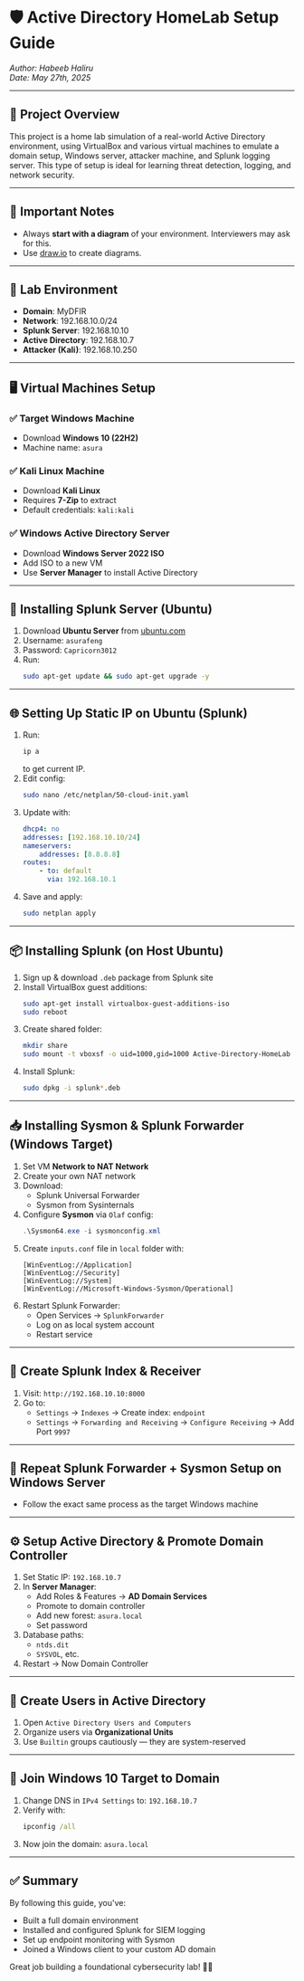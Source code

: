 # 🛡️ Active Directory HomeLab Setup Guide

*Author: Habeeb Haliru*  
*Date: May 27th, 2025*

---

## 📌 Project Overview

This project is a home lab simulation of a real-world Active Directory environment, using VirtualBox and various virtual machines to emulate a domain setup, Windows server, attacker machine, and Splunk logging server. This type of setup is ideal for learning threat detection, logging, and network security.

---

## 🧠 Important Notes

- Always **start with a diagram** of your environment. Interviewers may ask for this.
- Use [draw.io](https://draw.io) to create diagrams.

---

## 🔧 Lab Environment

- **Domain**: MyDFIR  
- **Network**: 192.168.10.0/24  
- **Splunk Server**: 192.168.10.10  
- **Active Directory**: 192.168.10.7  
- **Attacker (Kali)**: 192.168.10.250  

---

## 🖥️ Virtual Machines Setup

### ✅ Target Windows Machine

- Download **Windows 10 (22H2)**
- Machine name: `asura`

### ✅ Kali Linux Machine

- Download **Kali Linux**
- Requires **7-Zip** to extract
- Default credentials: `kali:kali`

### ✅ Windows Active Directory Server

- Download **Windows Server 2022 ISO**
- Add ISO to a new VM
- Use **Server Manager** to install Active Directory

---

## 🧩 Installing Splunk Server (Ubuntu)

1. Download **Ubuntu Server** from [ubuntu.com](https://ubuntu.com)
2. Username: `asurafeng`
3. Password: `Capricorn3012`
4. Run:  
   ```bash
   sudo apt-get update && sudo apt-get upgrade -y
   ```

---

## 🌐 Setting Up Static IP on Ubuntu (Splunk)

1. Run:
   ```bash
   ip a
   ```
   to get current IP.
2. Edit config:
   ```bash
   sudo nano /etc/netplan/50-cloud-init.yaml
   ```
3. Update with:
   ```yaml
   dhcp4: no
   addresses: [192.168.10.10/24]
   nameservers:
       addresses: [8.8.8.8]
   routes:
       - to: default
         via: 192.168.10.1
   ```
4. Save and apply:
   ```bash
   sudo netplan apply
   ```

---

## 📦 Installing Splunk (on Host Ubuntu)

1. Sign up & download `.deb` package from Splunk site
2. Install VirtualBox guest additions:
   ```bash
   sudo apt-get install virtualbox-guest-additions-iso
   sudo reboot
   ```
3. Create shared folder:
   ```bash
   mkdir share
   sudo mount -t vboxsf -o uid=1000,gid=1000 Active-Directory-HomeLab share/
   ```
4. Install Splunk:
   ```bash
   sudo dpkg -i splunk*.deb
   ```

---

## 📥 Installing Sysmon & Splunk Forwarder (Windows Target)

1. Set VM **Network to NAT Network**
2. Create your own NAT network
3. Download:
   - Splunk Universal Forwarder
   - Sysmon from Sysinternals
4. Configure **Sysmon** via `Olaf` config:
   ```powershell
   .\Sysmon64.exe -i sysmonconfig.xml
   ```
5. Create `inputs.conf` file in `local` folder with:
   ```
   [WinEventLog://Application]
   [WinEventLog://Security]
   [WinEventLog://System]
   [WinEventLog://Microsoft-Windows-Sysmon/Operational]
   ```
6. Restart Splunk Forwarder:
   - Open Services → `SplunkForwarder`
   - Log on as local system account
   - Restart service

---

## 🧠 Create Splunk Index & Receiver

1. Visit: `http://192.168.10.10:8000`
2. Go to:
   - `Settings` → `Indexes` → Create index: `endpoint`
   - `Settings` → `Forwarding and Receiving` → `Configure Receiving` → Add Port `9997`

---

## 🧠 Repeat Splunk Forwarder + Sysmon Setup on Windows Server

- Follow the exact same process as the target Windows machine

---

## ⚙️ Setup Active Directory & Promote Domain Controller

1. Set Static IP: `192.168.10.7`
2. In **Server Manager**:
   - Add Roles & Features → **AD Domain Services**
   - Promote to domain controller
   - Add new forest: `asura.local`
   - Set password
3. Database paths:
   - `ntds.dit`
   - `SYSVOL`, etc.
4. Restart → Now Domain Controller

---

## 👤 Create Users in Active Directory

1. Open `Active Directory Users and Computers`
2. Organize users via **Organizational Units**
3. Use `Builtin` groups cautiously — they are system-reserved

---

## 🔗 Join Windows 10 Target to Domain

1. Change DNS in `IPv4 Settings` to: `192.168.10.7`
2. Verify with:
   ```cmd
   ipconfig /all
   ```
3. Now join the domain: `asura.local`

---

## ✅ Summary

By following this guide, you've:

- Built a full domain environment
- Installed and configured Splunk for SIEM logging
- Set up endpoint monitoring with Sysmon
- Joined a Windows client to your custom AD domain

Great job building a foundational cybersecurity lab! 🧠🔥
